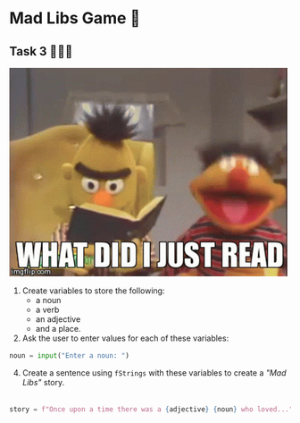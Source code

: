 # Mad Libs Game 🎰

## Task 3 👨🏽‍💻
![WhatDidIJustReadReadGIF](WhatDidIJustReadReadGIF.gif)

1. Create variables to store the following:
   - a noun
   - a verb
   - an adjective
   - and a place.
2. Ask the user to enter values for each of these variables:

````py
noun = input("Enter a noun: ")
````
   
4. Create a sentence using `fStrings` with these variables to create a _"Mad Libs"_ story.

````py

story = f"Once upon a time there was a {adjective} {noun} who loved..."

````


 